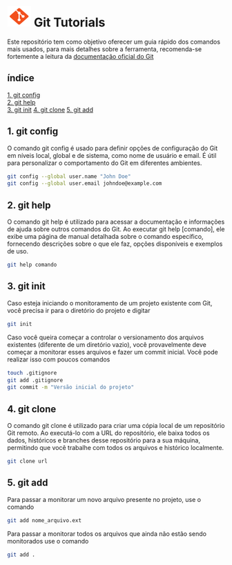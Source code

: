 
 # <img src="assets/logo.png" width="55" height="48">    Git Tutorials 

 Este repositório tem como objetivo oferecer um guia rápido dos comandos mais usados, para mais detalhes sobre a ferramenta, recomenda-se fortemente a leitura da [documentação oficial do Git](https://git-scm.com/doc)

## índice
[1. git config](#secao1)  
[2. git help](#secao2)  
[3. git init](#secao3)
[4. git clone](#secao4)
[5. git add](#secao5)


<a name="secao1"></a>
 ## 1. git config 
 O comando git config é usado para definir opções de configuração do Git em níveis local, global e de sistema, como nome de usuário e email. É útil para personalizar o comportamento do Git em diferentes ambientes.

```bash 
git config --global user.name "John Doe"
git config --global user.email johndoe@example.com
```

<a name="secao2"></a>
## 2. git help
O comando git help é utilizado para acessar a documentação e informações de ajuda sobre outros comandos do Git. Ao executar git help [comando], ele exibe uma página de manual detalhada sobre o comando específico, fornecendo descrições sobre o que ele faz, opções disponíveis e exemplos de uso.

```bash 
git help comando
```
<a name="secao3"></a>
## 3. git init
Caso  esteja iniciando o monitoramento de um projeto existente com Git, você precisa ir para o diretório do projeto e digitar

```bash 
git init
```
Caso você queira começar a controlar o versionamento dos arquivos existentes (diferente de um  diretório vazio), você provavelmente deve começar a monitorar esses  arquivos e fazer um commit inicial. Você pode realizar isso com poucos comandos

```bash 
touch .gitignore
git add .gitignore
git commit -m "Versão inicial do projeto"
```

<a name="secao4"></a>
## 4. git clone
O comando git clone é utilizado para criar uma cópia local de um repositório Git remoto. Ao executá-lo com a URL do repositório, ele baixa todos os dados, históricos e branches desse repositório para a sua máquina, permitindo que você trabalhe com todos os arquivos e histórico localmente.

```bash 
git clone url
```

<a name="secao5"></a>
## 5. git add
Para passar a monitorar um novo arquivo presente no projeto, use o comando

```bash 
git add nome_arquivo.ext
```

Para passar a monitorar todos os arquivos que ainda não estão sendo monitorados use o comando

```bash 
git add .
```